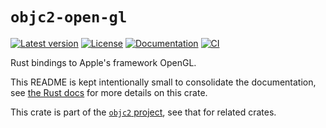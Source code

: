 # `objc2-open-gl`

[![Latest version](https://badgen.net/crates/v/objc2-open-gl)](https://crates.io/crates/objc2-open-gl)
[![License](https://badgen.net/badge/license/Zlib%20OR%20Apache-2.0%20OR%20MIT/blue)](../../LICENSE.md)
[![Documentation](https://docs.rs/objc2-open-gl/badge.svg)](https://docs.rs/objc2-open-gl/)
[![CI](https://github.com/madsmtm/objc2/actions/workflows/ci.yml/badge.svg)](https://github.com/madsmtm/objc2/actions/workflows/ci.yml)

Rust bindings to Apple's framework OpenGL.

This README is kept intentionally small to consolidate the documentation, see
[the Rust docs](https://docs.rs/objc2-open-gl/) for more details on this crate.

This crate is part of the [`objc2` project](https://github.com/madsmtm/objc2),
see that for related crates.
